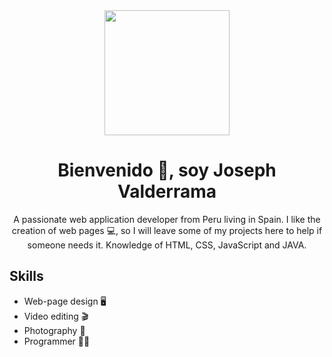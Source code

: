 <div id="header" align="center">
  <img src="https://media.giphy.com/media/o0vwzuFwCGAFO/giphy.gif" alt="" width="200">
  <h1 align="center">Bienvenido 👋, soy Joseph Valderrama</h1>
  <p align="center">A passionate web application developer from Peru living in Spain. I like the creation of web pages 💻, so I will leave some of my projects here to help if someone needs it. Knowledge of HTML, CSS, JavaScript and JAVA.</p>
</div>
<div>
   <h2>Skills</h2>
    <ul>
        <li>Web-page design 🖥️</li>
        <li>Video editing 🎬</li>
        <li>Photography 📸</li>
        <li>Programmer 👨‍💻</li>
    </ul>
    <div>
        <img src="" alt="">
        <img src="" alt="">
        <img src="" alt="">
        <img src="https://www.flaticon.es/icono-gratis/figma_5968705?term=figman&page=1&position=2&origin=search&related_id=5968705" alt="">
    </div>
 </div>

